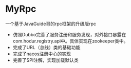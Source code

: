 # MyRpc
一个基于JavaGuide哥的rpc框架的升级版rpc
* 仿照Dubbo完善了服务注册和服务发现，对外接口暴露在com.hodur.registry.api中。具体实现在zookeeper类中。
* 完成了URL（总线）类的基础功能
* 完成了nacos注册中心的实现
* 完善了SPI注解，实现加载默认类
